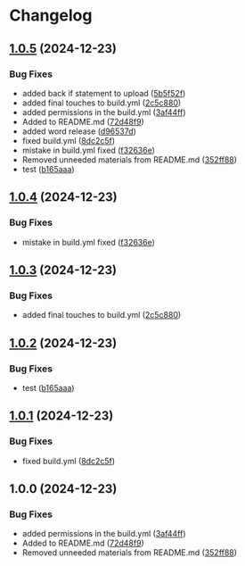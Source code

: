 # Changelog

## [1.0.5](https://github.com/skolodny-leffell/Bethpage-Golf-Reservation-Bot/compare/v1.0.4...v1.0.5) (2024-12-23)


### Bug Fixes

* added back if statement to upload ([5b5f52f](https://github.com/skolodny-leffell/Bethpage-Golf-Reservation-Bot/commit/5b5f52fa25a02214a836392f4c46edf9c2a8ab20))
* added final touches to build.yml ([2c5c880](https://github.com/skolodny-leffell/Bethpage-Golf-Reservation-Bot/commit/2c5c880bd9f624be9aade7dbd1aef4013027a3cd))
* added permissions in the build.yml ([3af44ff](https://github.com/skolodny-leffell/Bethpage-Golf-Reservation-Bot/commit/3af44ffb9717ae135ecb57f4c1ffa6434dabc965))
* Added to README.md ([72d48f9](https://github.com/skolodny-leffell/Bethpage-Golf-Reservation-Bot/commit/72d48f9416747ea48d810c19fe887b2f77548a72))
* added word release ([d96537d](https://github.com/skolodny-leffell/Bethpage-Golf-Reservation-Bot/commit/d96537d57df22edf61598afb6129efa5a6cafb64))
* fixed build.yml ([8dc2c5f](https://github.com/skolodny-leffell/Bethpage-Golf-Reservation-Bot/commit/8dc2c5fe3c9ba9796ab210c2dcf88c55c52600f4))
* mistake in build.yml fixed ([f32636e](https://github.com/skolodny-leffell/Bethpage-Golf-Reservation-Bot/commit/f32636e709aae061831be1be5276550f39df2a9b))
* Removed unneeded materials from README.md ([352ff88](https://github.com/skolodny-leffell/Bethpage-Golf-Reservation-Bot/commit/352ff885f470c676aa8690c52ee2416c62202071))
* test ([b165aaa](https://github.com/skolodny-leffell/Bethpage-Golf-Reservation-Bot/commit/b165aaa2b79dcb65f56fb92dffc7f411fb233ae6))

## [1.0.4](https://github.com/skolodny-leffell/Bethpage-Golf-Reservation-Bot/compare/v1.0.3...v1.0.4) (2024-12-23)


### Bug Fixes

* mistake in build.yml fixed ([f32636e](https://github.com/skolodny-leffell/Bethpage-Golf-Reservation-Bot/commit/f32636e709aae061831be1be5276550f39df2a9b))

## [1.0.3](https://github.com/skolodny-leffell/Bethpage-Golf-Reservation-Bot/compare/v1.0.2...v1.0.3) (2024-12-23)


### Bug Fixes

* added final touches to build.yml ([2c5c880](https://github.com/skolodny-leffell/Bethpage-Golf-Reservation-Bot/commit/2c5c880bd9f624be9aade7dbd1aef4013027a3cd))

## [1.0.2](https://github.com/skolodny-leffell/Bethpage-Golf-Reservation-Bot/compare/v1.0.1...v1.0.2) (2024-12-23)


### Bug Fixes

* test ([b165aaa](https://github.com/skolodny-leffell/Bethpage-Golf-Reservation-Bot/commit/b165aaa2b79dcb65f56fb92dffc7f411fb233ae6))

## [1.0.1](https://github.com/skolodny-leffell/Bethpage-Golf-Reservation-Bot/compare/v1.0.0...v1.0.1) (2024-12-23)


### Bug Fixes

* fixed build.yml ([8dc2c5f](https://github.com/skolodny-leffell/Bethpage-Golf-Reservation-Bot/commit/8dc2c5fe3c9ba9796ab210c2dcf88c55c52600f4))

## 1.0.0 (2024-12-23)


### Bug Fixes

* added permissions in the build.yml ([3af44ff](https://github.com/skolodny-leffell/Bethpage-Golf-Reservation-Bot/commit/3af44ffb9717ae135ecb57f4c1ffa6434dabc965))
* Added to README.md ([72d48f9](https://github.com/skolodny-leffell/Bethpage-Golf-Reservation-Bot/commit/72d48f9416747ea48d810c19fe887b2f77548a72))
* Removed unneeded materials from README.md ([352ff88](https://github.com/skolodny-leffell/Bethpage-Golf-Reservation-Bot/commit/352ff885f470c676aa8690c52ee2416c62202071))
